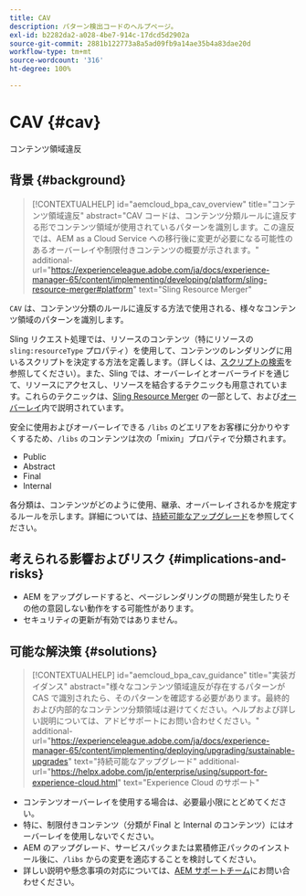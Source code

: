 ```yaml
---
title: CAV
description: パターン検出コードのヘルプページ。
exl-id: b2282da2-a028-4be7-914c-17dcd5d2902a
source-git-commit: 2881b122773a8a5ad09fb9a14ae35b4a83dae20d
workflow-type: tm+mt
source-wordcount: '316'
ht-degree: 100%

---
```


# CAV {#cav}

コンテンツ領域違反

## 背景 {#background}

>[!CONTEXTUALHELP]
>id="aemcloud_bpa_cav_overview"
>title="コンテンツ領域違反"
>abstract="CAV コードは、コンテンツ分類ルールに違反する形でコンテンツ領域が使用されているパターンを識別します。この違反では、AEM as a Cloud Service への移行後に変更が必要になる可能性のあるオーバーレイや制限付きコンテンツの概要が示されます。"
>additional-url="https://experienceleague.adobe.com/ja/docs/experience-manager-65/content/implementing/developing/platform/sling-resource-merger#platform" text="Sling Resource Merger"

`CAV` は、コンテンツ分類のルールに違反する方法で使用される、様々なコンテンツ領域のパターンを識別します。

Sling リクエスト処理では、リソースのコンテンツ（特にリソースの `sling:resourceType` プロパティ）を使用して、コンテンツのレンダリングに用いるスクリプトを決定する方法を定義します。（詳しくは、[スクリプトの検索](https://experienceleague.adobe.com/ja/docs/experience-manager-65/content/implementing/developing/introduction/the-basics#locating-the-script)を参照してください）。また、Sling では、オーバーレイとオーバーライドを通じて、リソースにアクセスし、リソースを結合するテクニックも用意されています。これらのテクニックは、[Sling Resource Merger](https://experienceleague.adobe.com/ja/docs/experience-manager-65/content/implementing/developing/platform/sling-resource-merger) の一部として、および[オーバーレイ](https://experienceleague.adobe.com/ja/docs/experience-manager-65/content/implementing/developing/platform/overlays)内で説明されています。

安全に使用およびオーバーレイできる `/libs` のどエリアをお客様に分かりやすくするため、`/libs` のコンテンツは次の「mixin」プロパティで分類されます。

* Public
* Abstract
* Final
* Internal

各分類は、コンテンツがどのように使用、継承、オーバーレイされるかを規定するルールを示します。詳細については、[持続可能なアップグレード](https://experienceleague.adobe.com/ja/docs/experience-manager-65/content/implementing/deploying/upgrading/sustainable-upgrades)を参照してください。

## 考えられる影響およびリスク {#implications-and-risks}

* AEM をアップグレードすると、ページレンダリングの問題が発生したりその他の意図しない動作をする可能性があります。
* セキュリティの更新が有効ではありません。

## 可能な解決策 {#solutions}

>[!CONTEXTUALHELP]
>id="aemcloud_bpa_cav_guidance"
>title="実装ガイダンス"
>abstract="様々なコンテンツ領域違反が存在するパターンが CAS で識別されたら、そのパターンを確認する必要があります。最終的および内部的なコンテンツ分類領域は避けてください。ヘルプおよび詳しい説明については、アドビサポートにお問い合わせください。"
>additional-url="https://experienceleague.adobe.com/ja/docs/experience-manager-65/content/implementing/deploying/upgrading/sustainable-upgrades" text="持続可能なアップグレード"
>additional-url="https://helpx.adobe.com/jp/enterprise/using/support-for-experience-cloud.html" text="Experience Cloud のサポート"

* コンテンツオーバーレイを使用する場合は、必要最小限にとどめてください。
* 特に、制限付きコンテンツ（分類が Final と Internal のコンテンツ）にはオーバーレイを使用しないでください。
* AEM のアップグレード、サービスパックまたは累積修正パックのインストール後に、`/libs` からの変更を適応することを検討してください。
* 詳しい説明や懸念事項の対応については、[AEM サポートチーム](https://helpx.adobe.com/jp/enterprise/using/support-for-experience-cloud.html)にお問い合わせください。
